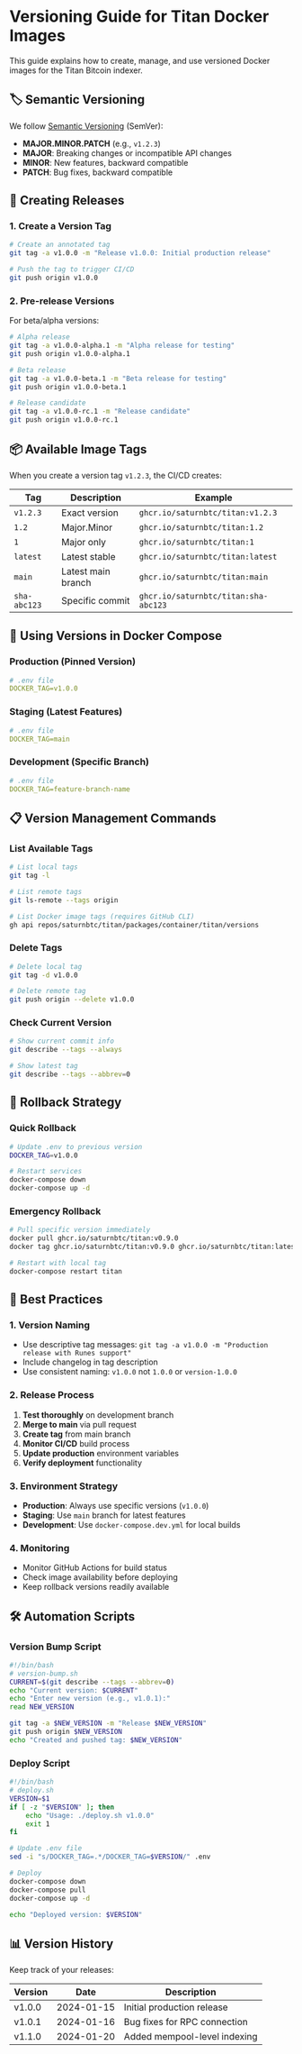 # Versioning Guide for Titan Docker Images

This guide explains how to create, manage, and use versioned Docker images for the Titan Bitcoin indexer.

## 🏷️ Semantic Versioning

We follow [Semantic Versioning](https://semver.org/) (SemVer):
- **MAJOR.MINOR.PATCH** (e.g., `v1.2.3`)
- **MAJOR**: Breaking changes or incompatible API changes
- **MINOR**: New features, backward compatible
- **PATCH**: Bug fixes, backward compatible

## 🚀 Creating Releases

### 1. Create a Version Tag

```bash
# Create an annotated tag
git tag -a v1.0.0 -m "Release v1.0.0: Initial production release"

# Push the tag to trigger CI/CD
git push origin v1.0.0
```

### 2. Pre-release Versions

For beta/alpha versions:

```bash
# Alpha release
git tag -a v1.0.0-alpha.1 -m "Alpha release for testing"
git push origin v1.0.0-alpha.1

# Beta release
git tag -a v1.0.0-beta.1 -m "Beta release for testing"
git push origin v1.0.0-beta.1

# Release candidate
git tag -a v1.0.0-rc.1 -m "Release candidate"
git push origin v1.0.0-rc.1
```

## 📦 Available Image Tags

When you create a version tag `v1.2.3`, the CI/CD creates:

| Tag | Description | Example |
|-----|-------------|---------|
| `v1.2.3` | Exact version | `ghcr.io/saturnbtc/titan:v1.2.3` |
| `1.2` | Major.Minor | `ghcr.io/saturnbtc/titan:1.2` |
| `1` | Major only | `ghcr.io/saturnbtc/titan:1` |
| `latest` | Latest stable | `ghcr.io/saturnbtc/titan:latest` |
| `main` | Latest main branch | `ghcr.io/saturnbtc/titan:main` |
| `sha-abc123` | Specific commit | `ghcr.io/saturnbtc/titan:sha-abc123` |

## 🔧 Using Versions in Docker Compose

### Production (Pinned Version)
```yaml
# .env file
DOCKER_TAG=v1.0.0
```

### Staging (Latest Features)
```yaml
# .env file
DOCKER_TAG=main
```

### Development (Specific Branch)
```yaml
# .env file
DOCKER_TAG=feature-branch-name
```

## 📋 Version Management Commands

### List Available Tags
```bash
# List local tags
git tag -l

# List remote tags
git ls-remote --tags origin

# List Docker image tags (requires GitHub CLI)
gh api repos/saturnbtc/titan/packages/container/titan/versions
```

### Delete Tags
```bash
# Delete local tag
git tag -d v1.0.0

# Delete remote tag
git push origin --delete v1.0.0
```

### Check Current Version
```bash
# Show current commit info
git describe --tags --always

# Show latest tag
git describe --tags --abbrev=0
```

## 🔄 Rollback Strategy

### Quick Rollback
```bash
# Update .env to previous version
DOCKER_TAG=v1.0.0

# Restart services
docker-compose down
docker-compose up -d
```

### Emergency Rollback
```bash
# Pull specific version immediately
docker pull ghcr.io/saturnbtc/titan:v0.9.0
docker tag ghcr.io/saturnbtc/titan:v0.9.0 ghcr.io/saturnbtc/titan:latest

# Restart with local tag
docker-compose restart titan
```

## 🎯 Best Practices

### 1. Version Naming
- Use descriptive tag messages: `git tag -a v1.0.0 -m "Production release with Runes support"`
- Include changelog in tag description
- Use consistent naming: `v1.0.0` not `1.0.0` or `version-1.0.0`

### 2. Release Process
1. **Test thoroughly** on development branch
2. **Merge to main** via pull request
3. **Create tag** from main branch
4. **Monitor CI/CD** build process
5. **Update production** environment variables
6. **Verify deployment** functionality

### 3. Environment Strategy
- **Production**: Always use specific versions (`v1.0.0`)
- **Staging**: Use `main` branch for latest features
- **Development**: Use `docker-compose.dev.yml` for local builds

### 4. Monitoring
- Monitor GitHub Actions for build status
- Check image availability before deploying
- Keep rollback versions readily available

## 🛠️ Automation Scripts

### Version Bump Script
```bash
#!/bin/bash
# version-bump.sh
CURRENT=$(git describe --tags --abbrev=0)
echo "Current version: $CURRENT"
echo "Enter new version (e.g., v1.0.1):"
read NEW_VERSION

git tag -a $NEW_VERSION -m "Release $NEW_VERSION"
git push origin $NEW_VERSION
echo "Created and pushed tag: $NEW_VERSION"
```

### Deploy Script
```bash
#!/bin/bash
# deploy.sh
VERSION=$1
if [ -z "$VERSION" ]; then
    echo "Usage: ./deploy.sh v1.0.0"
    exit 1
fi

# Update .env file
sed -i "s/DOCKER_TAG=.*/DOCKER_TAG=$VERSION/" .env

# Deploy
docker-compose down
docker-compose pull
docker-compose up -d

echo "Deployed version: $VERSION"
```

## 📊 Version History

Keep track of your releases:

| Version | Date | Description |
|---------|------|-------------|
| v1.0.0 | 2024-01-15 | Initial production release |
| v1.0.1 | 2024-01-16 | Bug fixes for RPC connection |
| v1.1.0 | 2024-01-20 | Added mempool-level indexing 